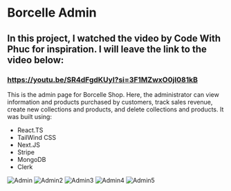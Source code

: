 # Borcelle Admin

## In this project, I watched the video by Code With Phuc for inspiration. I will leave the link to the video below:

### https://youtu.be/SR4dFgdKUyI?si=3F1MZwxO0jI081kB

This is the admin page for Borcelle Shop. Here, the administrator can view information and products purchased by customers, track sales revenue, create new collections and products, and delete collections and products. It was built using:

- React.TS
- TailWind CSS
- Next.JS
- Stripe
- MongoDB
- Clerk

![Admin](https://github.com/user-attachments/assets/12726835-6cd9-4edd-803d-e04eeb441840)
![Admin2](https://github.com/user-attachments/assets/dc86ff5d-ed25-490d-8ad5-71d12d7c327b)
![Admin3](https://github.com/user-attachments/assets/5b59e2b7-a6d4-492c-9b8f-52ce52076bf2)
![Admin4](https://github.com/user-attachments/assets/3c5a1145-3cec-4928-9083-6d0f51e306ce)
![Admin5](https://github.com/user-attachments/assets/498f6c90-20a5-4031-b5e9-bd634b623344)
